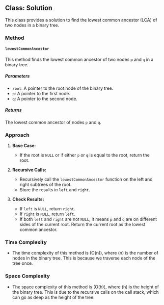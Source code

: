 ## Class: Solution

This class provides a solution to find the lowest common ancestor (LCA) of two nodes in a binary tree.

### Method

#### `lowestCommonAncestor`

This method finds the lowest common ancestor of two nodes `p` and `q` in a binary tree.

##### Parameters

- `root`: A pointer to the root node of the binary tree.
- `p`: A pointer to the first node.
- `q`: A pointer to the second node.

##### Returns

The lowest common ancestor of nodes `p` and `q`.

### Approach

1. **Base Case:**
   - If the root is `NULL` or if either `p` or `q` is equal to the root, return the root.

2. **Recursive Calls:**
   - Recursively call the `lowestCommonAncestor` function on the left and right subtrees of the root.
   - Store the results in `left` and `right`.

3. **Check Results:**
   - If `left` is `NULL`, return `right`.
   - If `right` is `NULL`, return `left`.
   - If both `left` and `right` are not `NULL`, it means `p` and `q` are on different sides of the current root. Return the current root as the lowest common ancestor.

### Time Complexity
- The time complexity of this method is \(O(n)\), where \(n\) is the number of nodes in the binary tree. This is because we traverse each node of the tree once.

### Space Complexity
- The space complexity of this method is \(O(h)\), where \(h\) is the height of the binary tree. This is due to the recursive calls on the call stack, which can go as deep as the height of the tree.
